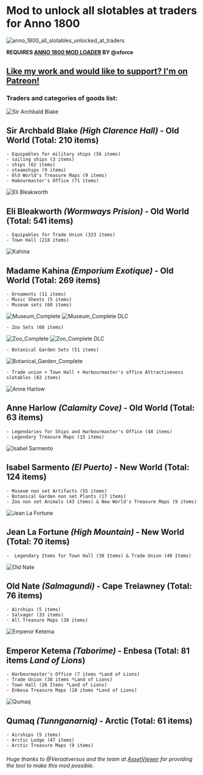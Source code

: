 # Mod to unlock all slotables at traders for Anno 1800
![anno_1800_all_slotables_unlocked_at_traders](https://raw.githubusercontent.com/iksaandry/anno_1800_all_slotables_unlocked_at_traders/master/assets/images/cover/allslotablesunlockedattraders_cover.webp)

**REQUIRES [ANNO 1800 MOD LOADER](https://github.com/xforce/anno1800-mod-loader/releases) BY @xforce**

## [Like my work and would like to support? I'm on Patreon!](https://www.patreon.com/iksaandry)

### Traders and categories of goods list:

![Sir Archbald Blake](https://raw.githubusercontent.com/iksaandry/anno_1800_all_slotables_unlocked_at_traders/master/assets/images/traders/Sir_Archibald_Blake_.png)

## **Sir Archbald Blake** ***(High Clarence Hall)*** - Old World (Total: 210 items)
	- Equipables for military ships (56 items)
	- sailing ships (3 items) 
	- ships (62 items) 
	- steamships (9 items)
	- Old World's Treasure Maps (9 items) 
	- Habourmaster's Office (71 items)

![Eli Bleakworth](https://raw.githubusercontent.com/iksaandry/anno_1800_all_slotables_unlocked_at_traders/master/assets/images/traders/Eli_Bleakworth_.png)

## **Eli Bleakworth** ***(Wormways Prision)*** - Old World (Total: 541 items)
	- Equipables for Trade Union (323 items) 
	- Town Hall (218 items)
  
![Kahina](https://raw.githubusercontent.com/iksaandry/anno_1800_all_slotables_unlocked_at_traders/master/assets/images/traders/Madame_Kahina.png)
	
## **Madame Kahina** ***(Emporium Exotique)*** - Old World (Total: 269 items)

	- Ornaments (11 items) 
	- Music Sheets (5 items)
	- Museum sets (60 items) 

![Museum_Complete](https://raw.githubusercontent.com/iksaandry/anno_1800_all_slotables_unlocked_at_traders/master/assets/images/sets/anno_1800_museum_complete_basegame.jpg)
![Museum_Complete DLC](https://raw.githubusercontent.com/iksaandry/anno_1800_all_slotables_unlocked_at_traders/master/assets/images/sets/anno_1800_museum_complete_DLC.jpg)
	
	- Zoo Sets (60 items) 
	
![Zoo_Complete](https://raw.githubusercontent.com/iksaandry/anno_1800_all_slotables_unlocked_at_traders/master/assets/images/sets/anno_1800_zoo_complete_basegame.jpg)
![Zoo_Complete DLC](https://raw.githubusercontent.com/iksaandry/anno_1800_all_slotables_unlocked_at_traders/master/assets/images/sets/anno_1800_zoo_complete_DLC.jpg)
	
	- Botanical Garden Sets (51 items)
	
![Botanical_Garden_Complete](https://raw.githubusercontent.com/iksaandry/anno_1800_all_slotables_unlocked_at_traders/master/assets/images/sets/botanical_garden.PNG)
	
	- Trade union + Town Hall + Harbourmaster's office Attractiveness slotables (82 items)

![Anne Harlow](https://raw.githubusercontent.com/iksaandry/anno_1800_all_slotables_unlocked_at_traders/master/assets/images/traders/Anne_Harlow.png)

## **Anne Harlow** ***(Calamity Cove)*** - Old World (Total: 63 items)

	- Legendaries for Ships and Harbourmaster's Office (48 items)
	- Legendary Treasure Maps (15 items)

![Isabel Sarmento](https://raw.githubusercontent.com/iksaandry/anno_1800_all_slotables_unlocked_at_traders/master/assets/images/traders/Isabel_Sarmento.png)

## **Isabel Sarmento** ***(El Puerto)*** - New World (Total: 124 items)
	- Museum non set Artifacts (55 items)
	- Botanical Garden non set Plants (17 items) 
	- Zoo non set Animals (43 items) & New World's Treasure Maps (9 items)

![Jean La Fortune](https://raw.githubusercontent.com/iksaandry/anno_1800_all_slotables_unlocked_at_traders/master/assets/images/traders/Jean_La_Fortune.png)

## **Jean La Fortune** ***(High Mountain)*** - New World (Total: 70 items)

	-  Legendary Items for Town Hall (30 Items) & Trade Union (40 Items)

![Old Nate](https://raw.githubusercontent.com/iksaandry/anno_1800_all_slotables_unlocked_at_traders/master/assets/images/traders/Old_Nate.png)

## **Old Nate** ***(Salmagundi)*** - Cape Trelawney (Total: 76 items)
	- Airships (5 items)
	- Salvager (33 items) 
	- All Treasure Maps (38 items)

![Emperor Ketema](https://raw.githubusercontent.com/iksaandry/anno_1800_all_slotables_unlocked_at_traders/master/assets/images/traders/emperor_ketema.png)

## **Emperor Ketema** ***(Taborime)*** - Enbesa (Total: 81 items ***Land of Lions***)
	
	- Harbourmaster's Office (7 items *Land of Lions) 
	- Trade Union (38 items *Land of Lions)
	- Town Hall (26 Items *Land of Lions) 
	- Enbesa Treasure Maps (10 items *Land of Lions)

![Qumaq](https://raw.githubusercontent.com/iksaandry/anno_1800_all_slotables_unlocked_at_traders/master/assets/images/traders/Qumaq_.png)

## **Qumaq** ***(Tunnganarniq)*** - Arctic (Total: 61 items)

	- Airships (5 items)
	- Arctic Lodge (47 items)
	- Arctic Treasure Maps (9 items)

###### Huge thanks to @Veraatversus and the team at [AssetViewer](https://github.com/Miraak7000/AssetViewer) for providing the tool to make this mod possible.
